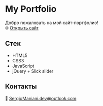 # My Portfolio

Добро пожаловать на мой сайт-портфолио!  
🌐 [Открыть сайт](https://sergio-maniani.github.io/My-portfolio/)

## Стек
- HTML5
- CSS3
- JavaScript
- jQuery + Slick slider

## Контакты
📧 SergioManiani.dev@outlook.com
